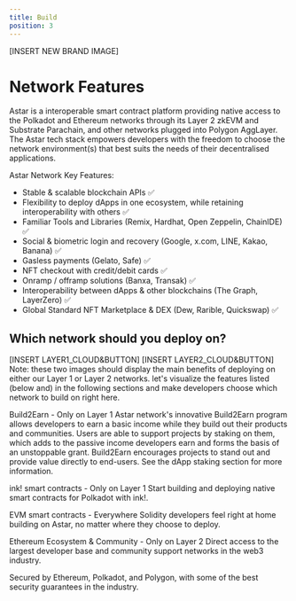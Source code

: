 ```yaml
---
title: Build
position: 3
---
```


[INSERT NEW BRAND IMAGE]

# Network Features
Astar is a interoperable smart contract platform providing native access to the Polkadot and Ethereum networks through its Layer 2 zkEVM and Substrate Parachain, and other networks plugged into Polygon AggLayer. The Astar tech stack empowers developers with the freedom to choose the network environment(s) that best suits the needs of their decentralised applications. 

Astar Network Key Features:

- Stable & scalable blockchain APIs ✅
- Flexibility to deploy dApps in one ecosystem, while retaining interoperability with others ✅
- Familiar Tools and Libraries (Remix, Hardhat, Open Zeppelin, ChainIDE) ✅
- Social & biometric login and recovery (Google, x.com, LINE, Kakao, Banana) ✅
- Gasless payments (Gelato, Safe) ✅
- NFT checkout with credit/debit cards ✅
- Onramp / offramp solutions (Banxa, Transak) ✅
- Interoperability between dApps & other blockchains (The Graph, LayerZero) ✅
- Global Standard NFT Marketplace & DEX (Dew, Rarible, Quickswap) ✅

## Which network should you deploy on?

[INSERT LAYER1_CLOUD&BUTTON] [INSERT LAYER2_CLOUD&BUTTON] 
Note: these two images should display the main benefits of deploying on either our Layer 1 or Layer 2 networks. let's visualize the features listed (below and) in the following sections and make developers choose which network to build on right here.

Build2Earn - Only on Layer 1
Astar network's innovative Build2Earn program allows developers to earn a basic income while they build out their products and communities. Users are able to support projects by staking on them, which adds to the passive income developers earn and forms the basis of an unstoppable grant. Build2Earn encourages projects to stand out and provide value directly to end-users. See the dApp staking section for more information.

ink! smart contracts - Only on Layer 1
Start building and deploying native smart contracts for Polkadot with ink!.

EVM smart contracts - Everywhere
Solidity developers feel right at home building on Astar, no matter where they choose to deploy.

Ethereum Ecosystem & Community - Only on Layer 2
Direct access to the largest developer base and community support networks in the web3 industry.

Secured by Ethereum, Polkadot, and Polygon, with some of the best security guarantees in the industry.